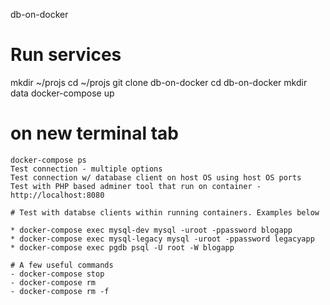 db-on-docker


# Run services
mkdir ~/projs
cd ~/projs
git clone db-on-docker
cd db-on-docker
mkdir data
docker-compose up

# on new terminal tab
```cd ~/projs/db-on-docker
docker-compose ps
Test connection - multiple options
Test connection w/ database client on host OS using host OS ports
Test with PHP based adminer tool that run on container - http://localhost:8080

# Test with databse clients within running containers. Examples below

* docker-compose exec mysql-dev mysql -uroot -ppassword blogapp
* docker-compose exec mysql-legacy mysql -uroot -ppassword legacyapp
* docker-compose exec pgdb psql -U root -W blogapp

# A few useful commands
- docker-compose stop
- docker-compose rm
- docker-compose rm -f 
